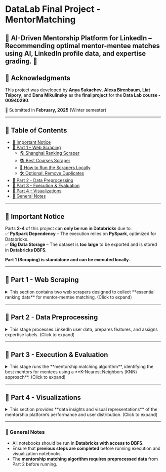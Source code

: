 # DataLab Final Project - MentorMatching  
🚀 AI-Driven Mentorship Platform for LinkedIn – Recommending optimal mentor-mentee matches using AI, LinkedIn profile data, and expertise grading. 🚀
---

## 📜 Acknowledgments  
This project was developed by **Anya Sukachev**, **Alexa Birenbaum**, **Liat Tsipory**, and **Dana Mikulinsky** as the **final project** for the **Data Lab course - 00940290**.  

🚀 Submitted in **February, 2025** (Winter semester)  

---

## 📑 Table of Contents  
- [📢 Important Notice](#-important-notice)  
- [📌 Part 1 - Web Scraping](#-part-1---web-scraping)  
  - [🌎 Shanghai Ranking Scraper](#-shanghai-ranking-scraper)  
  - [📚 Best Courses Scraper](#-best-courses-scraper)  
  - [🚀 How to Run the Scrapers Locally](#-how-to-run-the-scrapers-locally)  
  - [🛠️ Optional: Remove Duplicates](#-optional-remove-duplicates)  
- [📌 Part 2 - Data Preprocessing](#-part-2---data-preprocessing)  
- [📌 Part 3 - Execution & Evaluation](#-part-3---execution--evaluation)  
- [📌 Part 4 - Visualizations](#-part-4---visualizations)  
- [🔹 General Notes](#-general-notes)  


---

## 📢 Important Notice  
Parts **2-4** of this project can **only be run in Databricks** due to:  
✅ **PySpark Dependency** – The execution relies on **PySpark**, optimized for Databricks.  
✅ **Big Data Storage** – The dataset is **too large** to be exported and is stored in **Databricks DBFS**.  

**Part 1 (Scraping) is standalone and can be executed locally.**  

---
## 📌 Part 1 - Web Scraping  
<details>
<summary> This section contains two web scrapers designed to collect **essential ranking data** for mentor-mentee matching. (Click to expand) </summary>

<details>
  <summary>🌎 Shanghai Ranking Scraper (Click to expand)</summary>

Scrapes university ranking data from **[Shanghai Ranking](https://www.shanghairanking.com/)**, including:  
- **Academic Ranking of World Universities (ARWU) – 2024**  
- **Global Ranking of Sport Science Schools and Departments – 2024**  
- **Global Ranking of Academic Subjects (GRAS) – 2024**  

This data is used to **score the education level** of users based on the institution they attended.  
</details>  

<details>
  <summary>📚 Best Courses Scraper (Click to expand)</summary>

Collects a ranked list of top courses from **[Class Central](https://www.classcentral.com/collection/top-free-online-courses)**, providing insight into popular courses.  
- Helps assess **educational background** beyond traditional degrees.  

Both scrapers were built using **Selenium** and can be executed independently on any system with Python installed.  
</details>  
---

## 🚀 How to Run the Scrapers Locally  

### 1️⃣ Clone the Repository  
First, clone this repository to your local machine using:  

```sh
git clone https://github.com/your-username/DataLab_MentorMatching.git
cd DataLab_MentorMatching/part\ 1\ -\ scraping
```

### 2️⃣ Install Dependencies  
Ensure you have Python **3.8+** installed, then install the required dependencies:  

```sh
pip install -r requirements.txt
```

### 3️⃣ Run the Scrapers  

<details>
  <summary>📊 Shanghai Rankings Scraper (Click to expand)</summary>

To scrape **Academic Rankings**, run:  

```sh
python scrape_shanghai.py
```

This will generate:  
- `academic_ranking_world_universities.csv` (ARWU 2024 university rankings)  
- `sport_science_ranking.csv` (Global ranking of sport science schools, if enabled in the script)  
</details>  

<details>
  <summary>📌 Categorized Shanghai Rankings Scraper (GRAS 2024) (Click to expand)</summary>

To scrape **Global Ranking of Academic Subjects (GRAS) 2024**, run:  

```sh
python scrape_categories.py
```

This will generate:  
- `categorized_rankings.csv` (Category-based university rankings)  
</details>  

<details>
  <summary>📚 Best Courses Scraper (Class Central) (Click to expand)</summary>

To scrape **top free online courses**, run:  

```sh
python scrape_courses.py
```

This will generate:  
- `top_courses.csv` (A list of the best free courses)  
</details>  

---

## 🛠️ Optional: Remove Duplicates  
If necessary, you can remove duplicates from the academic rankings dataset by running:  

```sh
python dups.py
```

---

## 🔹 Notes  
- **Shanghai Rankings** scraping relies on **Selenium**, so you must have **ChromeDriver** installed. The script automatically installs it via `webdriver-manager`.  
- **Class Central Scraper** uses Selenium and requires Chrome. It will load all courses dynamically by interacting with the "Load More" button.  
- Output files will be saved in the same directory as the script.  
</details>

---

## 📌 Part 2 - Data Preprocessing  
<details>
<summary>This stage processes LinkedIn user data, prepares features, and assigns expertise labels. (Click to expand) </summary>

### **How to Run**  
1️⃣ Upload the notebooks into a **Databricks Workspace**.  
2️⃣ Ensure access to **DBFS storage** for reading the datasets.  
3️⃣ Open and run each notebook in the specified order.  

### **Notebooks**  

- **`create users features.ipynb`** → Extracts and preprocesses user profile features from LinkedIn datasets.  
- **`expertise-level label assigning.ipynb`** → Assigns expertise scores to users based on education, work experience, and ranking data.  
- **`meta-industries labels assigning.ipynb`** → Categorizes users into broader industry groups using predefined meta-industry labels.  
</details>

---

## 📌 Part 3 - Execution & Evaluation  
<details>
<summary>This stage runs the **mentorship matching algorithm**, identifying the best mentors for mentees using a **K-Nearest Neighbors (KNN) approach**. (Click to expand) </summary>

### **How to Run**  
1️⃣ Upload the notebooks into a **Databricks Workspace**.  
2️⃣ Ensure all preprocessing steps from **Part 2** are completed.  
3️⃣ Open and execute the notebooks in the specified order.  

### **Notebooks**  

- **`Find mentors (KNN).ipynb`** → Implements the **K-Nearest Neighbors (KNN) algorithm** to find the most suitable mentors for a given user.  
- **`Mentors Matching Demo.ipynb`** → Demonstrates the mentorship matching process with sample queries and results.  
</details>

---

## 📌 Part 4 - Visualizations  
<details>
<summary>This section provides **data insights and visual representations** of the mentorship platform’s performance and user distribution. (Click to expand) </summary>

### **How to Run**  
1️⃣ Upload the notebook into a **Databricks Workspace**.  
2️⃣ Ensure that previous execution results are available.  
3️⃣ Run the notebook to generate visualizations.  

### **Notebook**  

- **`Visualizations.ipynb`** → Generates plots, charts, and insights to evaluate the effectiveness of the mentorship recommendations.  
</details>

---

### 🔹 **General Notes**  
- All notebooks should be run in **Databricks with access to DBFS**.  
- Ensure that **previous steps are completed** before running execution and visualization notebooks.  
- The **mentorship matching algorithm requires preprocessed data** from Part 2 before running.  
